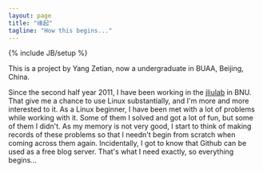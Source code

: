 ```yaml
---
layout: page
title: "缘起"
tagline: "How this begins..."
---
```

{% include JB/setup %}

This is a project by Yang Zetian, now a undergraduate in BUAA, Beijing, China.

Since the second half year 2011, I have been working in the [jliulab][] in BNU.
That give me a chance to use Linux substantially, and I'm more and more
interested to it.  As a Linux beginner, I have been met with a lot of problems
while working with it.  Some of them I solved and got a lot of fun, but some
of them I didn't.  As my memory is not very good, I start to think of making
records of these problems so that I needn't begin from scratch when coming
across them again.  Incidentally, I got to know that Github can be used as a
free blog server.  That's what I need exactly, so everything begins...

   [jliulab]: http://psychbrain.bnu.edu.cn/teachcms/liujia.htm
